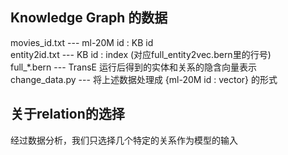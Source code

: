 ## Knowledge Graph 的数据
movies_id.txt --- ml-20M id : KB id  
entity2id.txt --- KB id : index (对应full_entity2vec.bern里的行号)  
full_*.bern   --- TransE 运行后得到的实体和关系的隐含向量表示  
change_data.py --- 将上述数据处理成 {ml-20M id : vector} 的形式  

## 关于relation的选择
经过数据分析，我们只选择几个特定的关系作为模型的输入
